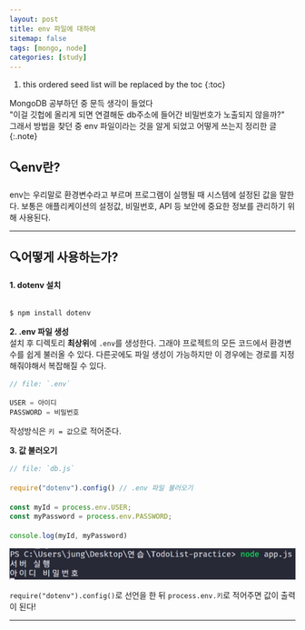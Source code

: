 ```yaml
---
layout: post
title: env 파일에 대하여
sitemap: false
tags: [mongo, node]
categories: [study]
---
```


1. this ordered seed list will be replaced by the toc
{:toc}

MongoDB 공부하던 중 문득 생각이 들었다<br>
"이걸 깃헙에 올리게 되면 연결해둔 db주소에 들어간 비밀번호가 노출되지 않을까?"<br>
그래서 방법을 찾던 중 env 파일이라는 것을 알게 되었고 어떻게 쓰는지 정리한 글
{:.note}

## 🔍env란?

env는 우리말로 환경변수라고 부르며 프로그램이 실행될 때 시스템에 설정된 값을 말한다.
보통은 애플리케이션의 설정값, 비밀번호, API 등 보안에 중요한 정보를 관리하기 위해 사용된다.

<hr>

## 🔍어떻게 사용하는가?

**1. dotenv 설치**

```javascript

$ npm install dotenv

```

**2. .env 파일 생성**<br>
설치 후 디렉토리 **최상위**에 `.env`를 생성한다.
그래야 프로젝트의 모든 코드에서 환경변수를 쉽게 불러올 수 있다.
다른곳에도 파일 생성이 가능하지만 이 경우에는 경로를 지정해줘야해서 복잡해질 수 있다.

```javascript
// file: `.env`

USER = 아이디
PASSWORD = 비밀번호

```

작성방식은 `키 = 값`으로 적어준다.

**3. 값 불러오기**

```javascript
// file: `db.js`

require("dotenv").config() // .env 파일 불러오기

const myId = process.env.USER;
const myPassword = process.env.PASSWORD;

console.log(myId, myPassword)

```

<img src="/assets/img/blog/241128.jpg">

`require("dotenv").config()`로 선언을 한 뒤 `process.env.키`로 적어주면 값이 출력이 된다!

<hr>